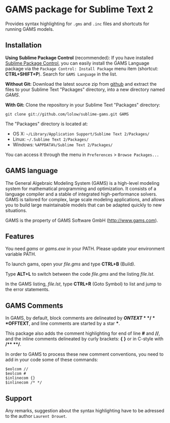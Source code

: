 # GAMS package for Sublime Text 2

Provides syntax highlighting for `.gms` and `.inc` files and shortcuts for running GAMS models.

## Installation

**Using Sublime Package Control** (recommended): If you have installed [Sublime Package Control](http://wbond.net/sublime_packages/package_control), you can easily install the GAMS Language package via the `Package Control: Install Package` menu item (shortcut: **CTRL+SHIFT+P**). Search for `GAMS Language` in the list.

**Without Git:** Download the latest source zip from [github](https://github.com/lolow/sublime-gams/tarball/master) and extract the files to your Sublime Text "Packages" directory, into a new directory named *GAMS*.

**With Git:** Clone the repository in your Sublime Text "Packages" directory:

    git clone git://github.com/lolow/sublime-gams.git GAMS

The "Packages" directory is located at:

* OS X:
    `~/Library/Application Support/Sublime Text 2/Packages/`
* Linux:
    `~/.Sublime Text 2/Packages/`
* Windows:
    `%APPDATA%/Sublime Text 2/Packages/`

You can access it through the menu in `Preferences` > `Browse Packages...`

## GAMS language

The General Algebraic Modeling System (GAMS) is a high-level modeling system for mathematical programming and optimization. It consists of a language compiler and a stable of integrated high-performance solvers. GAMS is tailored for complex, large scale modeling applications, and allows you to build large maintainable models that can be adapted quickly to new situations.

GAMS is the property of GAMS Software GmbH (http://www.gams.com).

## Features

You need _gams_ or _gams.exe_ in your PATH. Please update your environment variable PATH.

To launch gams, open your _file.gms_ and type **CTRL+B** (Build).

Type **ALT+L** to switch between the code _file.gms_ and the listing _file.lst_.

In the GAMS listing, _file.lst_, type **CTRL+R** (Goto Symbol) to list and jump to the error statements.

## GAMS Comments

In GAMS, by default, block comments are delineated by **$ONTEXT**/**$OFFTEXT**, 
and line comments are started by a star **\***.

This package also adds the comment highlighting for end of line **#** and **//**,
and the inline comments delineated by curly brackets: **{** **}** or in C-style with **/\*\* \*\*/**.

In order to GAMS to process these new comment conventions,
you need to add in your code some of these commands:

	$eolcom //
	$eolcom #
	$inlinecom {}
	$inlinecom /* */

## Support

Any remarks, suggestion about the syntax highlighting have to be adressed to the author `Laurent Drouet`.